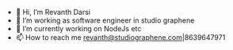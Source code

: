 - 👋 Hi, I’m Revanth Darsi
- 👀 I’m working as software engineer in studio graphene
- 🌱 I’m currently working on NodeJs etc
- 📫 How to reach me revanth@studiographene.com|8639647971

<!---
revanthsg/revanthsg is a ✨ special ✨ repository because its `README.md` (this file) appears on your GitHub profile.
You can click the Preview link to take a look at your changes.
--->
